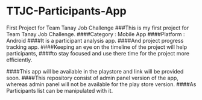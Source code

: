 # TTJC-Participants-App
First Project for Team Tanay Job Challenge
###This is my first project for Team Tanay Job Challenge.
####Category : Mobile App
####Platform : Android
####It is a participant analysis app.
####And project progress tracking app.
####Keeping an eye on the timeline of the project will help participants,
####to stay focused and use there time for the project more efficiently.

####This app will be available in the playstore and link will be provided soon.
####This repository consist of admin panel version of the app, whereas admin panel will not be available for the play store version.
####As Participants list can be manipulated with it.
